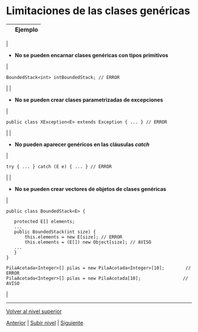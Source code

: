 # Limitaciones de las clases genéricas






|  | Ejemplo |
| --- | --- |
| 
* **No se pueden encarnar clases genéricas con tipos primitivos**


 | 


```
BoundedStack<int> intBoundedStack; // ERROR
```


 |
| 
* **No se pueden crear clases parametrizadas de excepciones**


 | 


```
public class XException<E> extends Exception { ... } // ERROR
```


 |
| 
* **No pueden aparecer genéricos en las cláusulas *catch***


 | 


```
try { ... } catch (E e) { ... } // ERROR
```


 |
| 
* **No se pueden crear vectores de objetos de clases genéricas**


 | 


```
public class BoundedStack<E> {

   protected E[] elements;
   ...
   public BoundedStack(int size) {
       this.elements = new E[size]; // ERROR
       this.elements = (E[]) new Object[size]; // AVISO
   ...
   }
}

PilaAcotada<Integer>[] pilas = new PilaAcotada<Integer>[10];        // ERROR
PilaAcotada<Integer>[] pilas = new PilaAcotada[10];                // AVISO
```


 |


---

[Volver al nivel superior](../README.md)



[Anterior](../u1genericClassesAndInheritance/README.md) | [Subir nivel](../README.md) | [Siguiente](../README.md)
